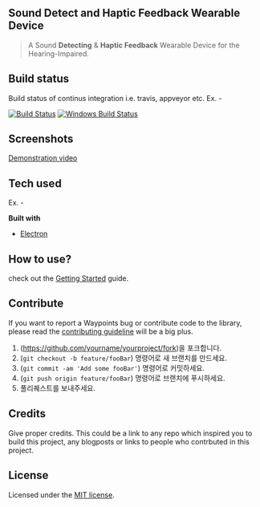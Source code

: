 ## Sound Detect and Haptic Feedback Wearable Device 

> A Sound **Detecting** & **Haptic Feedback** Wearable Device for the Hearing-Impaired.

## Build status

Build status of continus integration i.e. travis, appveyor etc. Ex. - 

[![Build Status](https://travis-ci.org/akashnimare/foco.svg?branch=master)](https://travis-ci.org/akashnimare/foco)
[![Windows Build Status](https://ci.appveyor.com/api/projects/status/github/akashnimare/foco?branch=master&svg=true)](https://ci.appveyor.com/project/akashnimare/foco/branch/master)
 
## Screenshots

 [Demonstration video](https://youtu.be/sZo0_dYGKFw)

## Tech used

Ex. -

<b>Built with</b>
- [Electron](https://electron.atom.io)


## How to use?

check out the [Getting Started](#) guide.


## Contribute

If you want to report a Waypoints bug or contribute code to the library, please read the [contributing guideline](https://github.com/zulip/zulip-electron/blob/master/CONTRIBUTING.md) will be a big plus.

1. (<https://github.com/yourname/yourproject/fork>)을 포크합니다.
2. (`git checkout -b feature/fooBar`) 명령어로 새 브랜치를 만드세요.
3. (`git commit -am 'Add some fooBar'`) 명령어로 커밋하세요.
4. (`git push origin feature/fooBar`) 명령어로 브랜치에 푸시하세요. 
5. 풀리퀘스트를 보내주세요.


## Credits

Give proper credits. This could be a link to any repo which inspired you to build this project, any blogposts or links to people who contrbuted in this project. 

## License
Licensed under the [MIT license](https://github.com/imakewebthings/waypoints/blob/master/licenses.txt).

